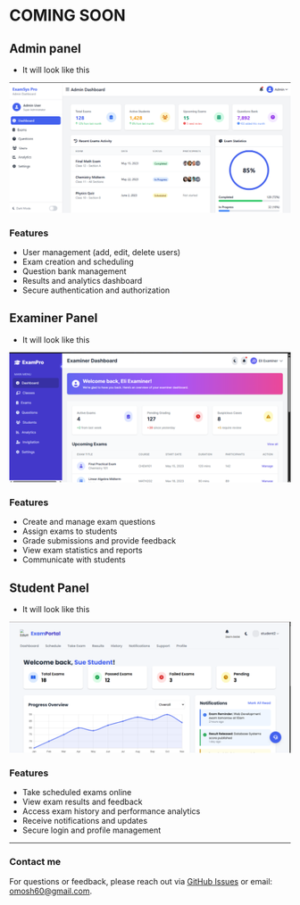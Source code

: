 # COMING SOON


## Admin panel
- It will look like this

![Admin Panel Screenshot](/adminpanel.png)

### Features
- User management (add, edit, delete users)
- Exam creation and scheduling
- Question bank management
- Results and analytics dashboard
- Secure authentication and authorization

## Examiner Panel
- It will look like this

![Examiner Panel Screenshot](/examinerpanel.png)

### Features
- Create and manage exam questions
- Assign exams to students
- Grade submissions and provide feedback
- View exam statistics and reports
- Communicate with students

## Student Panel
- It will look like this

![Student Panel Screenshot](/studentpanel.png)

### Features
- Take scheduled exams online
- View exam results and feedback
- Access exam history and performance analytics
- Receive notifications and updates
- Secure login and profile management

---

### Contact me
For questions or feedback, please reach out via [GitHub Issues](https://github.com/TeddyO323/online_exam_system/issues) or email: omosh60@gmail.com.


